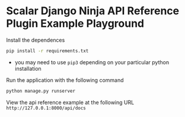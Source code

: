 # Scalar Django Ninja API Reference Plugin Example Playground

Install the dependences

```bash
pip install -r requirements.txt
```

- you may need to use `pip3` depending on your particular python installation

Run the application with the following command

```bash
python manage.py runserver
```

View the api reference example at the following URL
`http://127.0.0.1:8000/api/docs`

